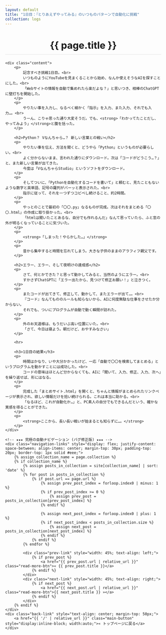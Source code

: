 ```yaml
---
layout: default
title: "1日目：『とりあえずやってみる』のいつものパターンで自動化に挑戦"
collection: logs
---
```


<div class="container blog-post" style="max-width: 850px;">
    <header style="text-align:center; margin-bottom: 20px;">
        <h1 style="font-size: 2.2em; border-bottom: 2px solid #eee; padding-bottom:10px; margin-bottom: 5px;">{{ page.title }}</h1>
    </header>

    <div class="content">
        <p>
            記念すべき挑戦1日目。<br>
            いつものようにYouTubeを見まくることから始め、なんか使えそうなAIを探すことにした。<br>
            「Webサイトの情報を自動で集めれたら楽だよな？」と思いつき、相棒のChatGPTに壁打ちを開始した。
        </p>
        <p>
            やりたい事を入力し、なるべく細かく「指示」を入力、また入力、それでも入力…。<br>
            うーん、こりゃ思った通り大変そうだ。でも、<strong>「わかってたことだし、やってみよう」</strong>と腹を括った。
        </p>
        
        <h2>Python？ Vなんちゃら…？ 新しい言葉との戦い</h2>
        <p>
            やりたい事を伝え、方法を聞くと、どうやら「Python」というものが必要らしい。<br>
            よく分からないまま、言われた通りにダウンロード。次は「コードがどうこう…？」と、また新しい言葉が出てきた。
            今度は「VなんちゃらStudio」というソフトをダウンロード。
        </p>
        <p>
            そしてついに、「Pythonを自動化するコードを書いて」と頼むと、見たこともないような数字と英単語、記号の羅列がバーッと表示された。<br>
            指示に従って、それを一つずつコピペし続けること、約2時間。
        </p>
        <p>
            やっとのことで最初の「〇〇.py」なるものが完成。次はそれをまとめる「〇〇.html」の作成に取り掛かった。<br>
            「htmlは聞いたことあるな、自分でも作れるんだ」なんて思っていたら、ふと窓の外が明るくなっていることに気づいた。
        </p>
        <p>
            <strong>「しまった！やらかした…」</strong>
        </p>
        <p>
            昔から集中すると時間を忘れてしまう。大きな子供のままのアラフィフ親父です。
        </p>

        <h2>エラー、エラー、そして夜明けの達成感</h2>
        <p>
            さて、何とかできた？と思って動かしてみると、当然のようにエラー。<br>
            すかさずChatGPTに「エラー出たから、見つけて修正お願い！」と泣きつく。
        </p>
        <p>
            またコードが出てきて、修正して、動かして、またエラーが出て…。<br>
            『コード』なんてもののルールも知らないから、AIに何度無駄な仕事をさせたか分からない。
            それでも、ついにプログラムが自動で動く瞬間が訪れた。
        </p>
        <p>
            外のお天道様は、もうだいぶ高い位置にいた。<br>
            「さて、今日は寝よう。朝だけど、おやすみなさい」
        </p>
        
        <hr>
        
        <h3>1日目の結果</h3>
        <p>
            時間はかなり、いや大分かかったけど、一応「自動で〇〇を検索してまとめる」というプログラムを動かすことには成功した。<br>
            コードの意味はほとんど分からなくても、AIに「聞いて、入力、修正、入力、次へ」を繰り返せば、形にはなる。
        </p>
        <p>
            完成した「まとめサイト.html」を開くと、ちゃんと情報がまとめられたリンクページが表示され、欲しい情報だけを拾い続けられる。これは本当に助かる。<br>
            「なるほど、これが自動化か…」と、PC素人の自分でもできるんだという、確かな実感を得ることができた。
        </p>
        <p>
            <strong>ここから、長い長い戦いが始まるとも知らずに…。</strong>
        </p>
    </div>
    
    <!-- ★★★ 究極の自動ナビゲーション (バグ修正版) ★★★ -->
    <div class="navigation-links" style="display: flex; justify-content: space-between; align-items: center; margin-top: 30px; padding-top: 20px; border-top: 1px solid #eee;">
        {% assign collection_name = page.collection %}
        {% if collection_name %}
            {% assign posts_in_collection = site[collection_name] | sort: 'date' %}
            {% for post in posts_in_collection %}
                {% if post.url == page.url %}
                    {% assign prev_post_index = forloop.index0 | minus: 1 %}
                    {% if prev_post_index >= 0 %}
                        {% assign prev_post = posts_in_collection[prev_post_index] %}
                    {% endif %}

                    {% assign next_post_index = forloop.index0 | plus: 1 %}
                    {% if next_post_index < posts_in_collection.size %}
                        {% assign next_post = posts_in_collection[next_post_index] %}
                    {% endif %}
                {% endif %}
            {% endfor %}
            
            <div class="prev-link" style="width: 45%; text-align: left;">
                {% if prev_post %}
                    <a href="{{ prev_post.url | relative_url }}" class="read-more-btn">« {{ prev_post.title }}</a>
                {% endif %}
            </div>
            <div class="next-link" style="width: 45%; text-align: right;">
                {% if next_post %}
                    <a href="{{ next_post.url | relative_url }}" class="read-more-btn">{{ next_post.title }} »</a>
                {% endif %}
            </div>
        {% endif %}
    </div>
    <div class="back-link" style="text-align: center; margin-top: 50px;">
        <a href="{{ '/' | relative_url }}" class="main-button" style="display:inline-block; width:auto;">« トップページに戻る</a>
    </div>
</div>